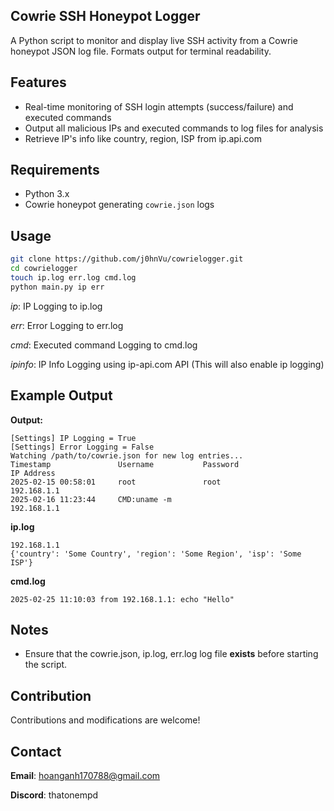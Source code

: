 ## Cowrie SSH Honeypot Logger

A Python script to monitor and display live SSH activity from a Cowrie honeypot JSON log file. Formats output for terminal readability.

## Features
- Real-time monitoring of SSH login attempts (success/failure) and executed commands
- Output all malicious IPs and executed commands to log files for analysis
- Retrieve IP's info like country, region, ISP from ip.api.com

## Requirements
- Python 3.x
- Cowrie honeypot generating `cowrie.json` logs

## Usage
   ```bash
   git clone https://github.com/j0hnVu/cowrielogger.git
   cd cowrielogger
   touch ip.log err.log cmd.log
   python main.py ip err
   ```

   *ip*: IP Logging to ip.log

   *err*: Error Logging to err.log

   *cmd*: Executed command Logging to cmd.log

   *ipinfo*: IP Info Logging using ip-api.com API (This will also enable ip logging)

## Example Output

**Output:**
``` 
[Settings] IP Logging = True
[Settings] Error Logging = False
Watching /path/to/cowrie.json for new log entries...
Timestamp               Username           Password                   IP Address                    
2025-02-15 00:58:01     root               root                       192.168.1.1
2025-02-16 11:23:44     CMD:uname -m                                  192.168.1.1
```

**ip.log**
```
192.168.1.1
{'country': 'Some Country', 'region': 'Some Region', 'isp': 'Some ISP'}
```

**cmd.log**
```
2025-02-25 11:10:03 from 192.168.1.1: echo "Hello"
```

## Notes
- Ensure that the cowrie.json, ip.log, err.log log file **exists** before starting the script.

## Contribution
Contributions and modifications are welcome!

## Contact
**Email**: hoanganh170788@gmail.com

**Discord**: thatonempd
